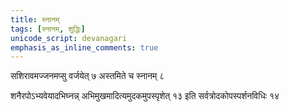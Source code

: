 ```yaml
---
title: स्नानम्
tags: [स्नानम्, शुद्धिः]
unicode_script: devanagari
emphasis_as_inline_comments: true
---
```

सशिरावमज्जनमप्सु वर्जयेत् ७ अस्तमिते च स्नानम् ८ 

 शनैरपोऽभ्यवेयादभिघ्नन्न् अभिमुखमादित्यमुदकमुपस्पृशेत् १३ इति सर्वत्रोदकोपस्पर्शनविधिः १४ 
